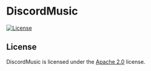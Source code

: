 # DiscordMusic

[![License](https://img.shields.io/github/license/LXGaming/DiscordMusic?label=License&cacheSeconds=86400)](https://github.com/LXGaming/DiscordMusic/blob/master/LICENSE)

## License
DiscordMusic is licensed under the [Apache 2.0](https://github.com/LXGaming/DiscordMusic/blob/master/LICENSE) license.